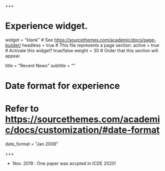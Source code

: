 +++
# Experience widget.
widget = "blank"  # See https://sourcethemes.com/academic/docs/page-builder/
headless = true  # This file represents a page section.
active = true  # Activate this widget? true/false
weight = 30  # Order that this section will appear.

title = "Recent News"
subtitle = ""

# Date format for experience
#   Refer to https://sourcethemes.com/academic/docs/customization/#date-format
date_format = "Jan 2006"

+++

* Nov. 2019 : One paper was accpted in ICDE 2020!